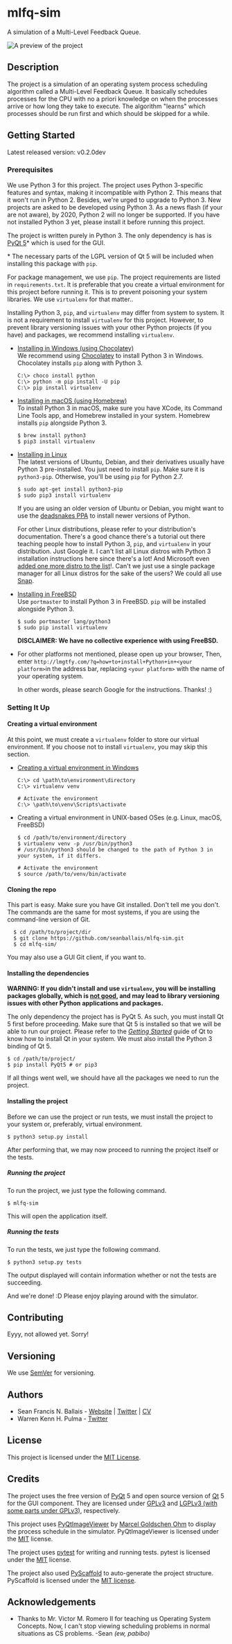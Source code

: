 # mlfq-sim

A simulation of a Multi-Level Feedback Queue.

![A preview of the project](docs/preview.png)

## Description

The project is a simulation of an operating system process scheduling algorithm called a Multi-Level Feedback Queue. It basically schedules processes for the CPU with no a priori knowledge on when the processes arrive or how long they take to execute. The algorithm "learns" which processes should be run first and which should be skipped for a while.

## Getting Started
Latest released version: v0.2.0dev

### Prerequisites
We use Python 3 for this project. The project uses Python 3-specific features and syntax, making it incompatible with Python 2. This means that it won't run in Python 2. Besides, we're urged to upgrade to Python 3. New projects are asked to be developed using Python 3. As a news flash (if your are not aware), by 2020, Python 2 will no longer be supported. If you have not installed Python 3 yet, please install it before running this project.

The project is written purely in Python 3. The only dependency is has is [PyQt 5](http://pyqt.sourceforge.net/Docs/PyQt5/installation.html)\* which is used for the GUI.

\* The necessary parts of the LGPL version of Qt 5 will be included when installing this package with `pip`.

For package management, we use `pip`. The project requirements are listed in `requirements.txt`. It is preferable that you create a virtual environment for this project before running it. This is to prevent poisoning your system libraries. We use `virtualenv` for that matter..

Installing Python 3, `pip`, and `virtualenv` may differ from system to system. It is not a requirement to install `virtualenv` for this project. However, to prevent library versioning issues with your other Python projects (if you have) and packages, we recommend installing `virtualenv`.

* [Installing in Windows (using Chocolatey)](http://docs.python-guide.org/en/latest/starting/install3/win/)    
  We recommend using [Chocolatey](https://chocolatey.org/) to install Python 3 in Windows. Chocolatey installs `pip` along with Python 3.

      C:\> choco install python
      C:\> python -m pip install -U pip
      C:\> pip install virtualenv

* [Installing in macOS (using Homebrew)](https://www.digitalocean.com/community/tutorials/how-to-install-python-3-and-set-up-a-local-programming-environment-on-macos)    
  To install Python 3 in macOS, make sure you have XCode, its Command Line Tools app, and Homebrew installed in your system. Homebrew installs `pip` alongside Python 3.

      $ brew install python3
      $ pip3 install virtualenv

* [Installing in Linux](http://docs.python-guide.org/en/latest/starting/install3/linux/)    
  The latest versions of Ubuntu, Debian, and their derivatives usually have Python 3 pre-installed. You just need to install `pip`. Make sure it is `python3-pip`. Otherwise, you'll be using `pip` for Python 2.7.
  
      $ sudo apt-get install python3-pip
      $ sudo pip3 install virtualenv
  
  If you are using an older version of Ubuntu or Debian, you might want to use the [deadsnakes PPA](https://launchpad.net/~deadsnakes/+archive/ubuntu/ppa) to install newer versions of Python.
      
  For other Linux distributions, please refer to your distribution's documentation. There's a good chance there's a tutorial out there teaching people how to install Python 3, `pip`, and `virtualenv` in your distribution. Just Google it. I can't list all Linux distros with Python 3 installation instructions here since there's a lot! And Microsoft even [added one more distro to the list](https://www.cnet.com/news/microsoft-introduces-azure-sphere-to-protect-your-iot-internet-of-things/)!. Can't we just use a single package manager for all Linux distros for the sake of the users? We could all use [Snap](https://snapcraft.io/).
* [Installing in FreeBSD](http://www.alvinsim.com/freebsd-install-python-3-and-pip/)    
  Use `portmaster` to install Python 3 in FreeBSD. `pip` will be installed alongside Python 3.

      $ sudo portmaster lang/python3
      $ sudo pip install virtualenv

  **DISCLAIMER: We have no collective experience with using FreeBSD.**
  
* For other platforms not mentioned, please open up your browser, Then, enter `http://lmgtfy.com/?q=how+to+install+Python+in+<your platform>`in the address bar, replacing `<your platform>` with the name of your operating system.

  In other words, please search Google for the instructions. Thanks! :)

### Setting It Up
#### Creating a virtual environment
At this point, we must create a `virtualenv` folder to store our virtual environment. If you choose not to install `virtualenv`, you may skip this section.

* [Creating a virtual environment in Windows](http://programwithus.com/learn-to-code/Pip-and-virtualenv-on-Windows/)    

      C:\> cd \path\to\environment\directory
      C:\> virtualenv venv

      # Activate the environment
      C:\> \path\to\venv\Scripts\activate

* Creating a virtual environment in UNIX-based OSes (e.g. Linux, macOS, FreeBSD)

      $ cd /path/to/environment/directory
      $ virtualenv venv -p /usr/bin/python3  
      # /usr/bin/python3 should be changed to the path of Python 3 in your system, if it differs.

      # Activate the environment
      $ source /path/to/venv/bin/activate

#### Cloning the repo
This part is easy. Make sure you have Git installed. Don't tell me you don't. The commands are the same for most systems, if you are using the command-line version of Git.

      $ cd /path/to/project/dir
      $ git clone https://github.com/seanballais/mlfq-sim.git
      $ cd mlfq-sim/

You may also use a GUI Git client, if you want to.


#### Installing the dependencies
**WARNING: If you didn't install and use `virtualenv`, you will be installing packages globally, which is [not good](https://realpython.com/python-virtual-environments-a-primer/#why-the-need-for-virtual-environments), and may lead to library versioning issues with other Python applications and packages.**

The only dependency the project has is PyQt 5. As such, you must install Qt 5 first before proceeding. Make sure that Qt 5 is installed so that we will be able to run our project. Please refer to the *[Getting Started](http://doc.qt.io/qt-5/gettingstarted.html)* guide of Qt to know how to install Qt in your system. We must also install the Python 3 binding of Qt 5.

    $ cd /path/to/project/
    $ pip install PyQt5 # or pip3

If all things went well, we should have all the packages we need to run the project.


#### Installing the project

Before we can use the project or run tests, we must install the project to your system or, preferably, virtual environment.

    $ python3 setup.py install

After performing that, we may now proceed to running the project itself or the tests.

##### Running the project

To run the project, we just type the following command.

    $ mlfq-sim

This will open the application itself.

##### Running the tests

To run the tests, we just type the following command.

    $ python3 setup.py tests

The output displayed will contain information whether or not the tests are succeeding.

And we're done! :D Please enjoy playing around with the simulator.

## Contributing
Eyyy, not allowed yet. Sorry!

## Versioning
We use [SemVer](https://semver.org/) for versioning.

## Authors
* Sean Francis N. Ballais - [Website](https://seanballais.github.io) | [Twitter](https://twitter.com/seanballais) | [CV](https://seanballais.github.io/CV.pdf)
* Warren Kenn H. Pulma - [Twitter](https://twitter.com/pulmaats)

## License
This project is licensed under the [MIT License](LICENSE.txt).

## Credits
The project uses the free version of [PyQt](https://riverbankcomputing.com/software/pyqt/intro) 5 and open source version of [Qt](https://www.qt.io/) 5 for the GUI component. They are licensed under [GPLv3](https://riverbankcomputing.com/commercial/pyqt) and [LGPLv3 (with some parts under GPLv3)](https://doc.qt.io/qt-5.10/licensing.html), respectively.

This project uses [PyQtImageViewer](https://github.com/marcel-goldschen-ohm/PyQtImageViewer) by [Marcel Goldschen Ohm](https://github.com/marcel-goldschen-ohm) to display the process schedule in the simulator. PyQtImageViewer is licensed under the [MIT](https://docs.pytest.org/en/latest/license.html) license.

The project uses [pytest](https://pytest.org) for writing and running tests. pytest is licensed under the [MIT](https://docs.pytest.org/en/latest/license.html) license.

The project also used [PyScaffold](https://pyscaffold.org/en/latest/) to auto-generate the project structure. PyScaffold is licensed under the [MIT license](https://pyscaffold.org/en/latest/license.html).

## Acknowledgements
* Thanks to Mr. Victor M. Romero II for teaching us Operating System Concepts. Now, I can't stop viewing scheduling problems in normal situations as CS problems. -Sean *(ew, pabibo)*
